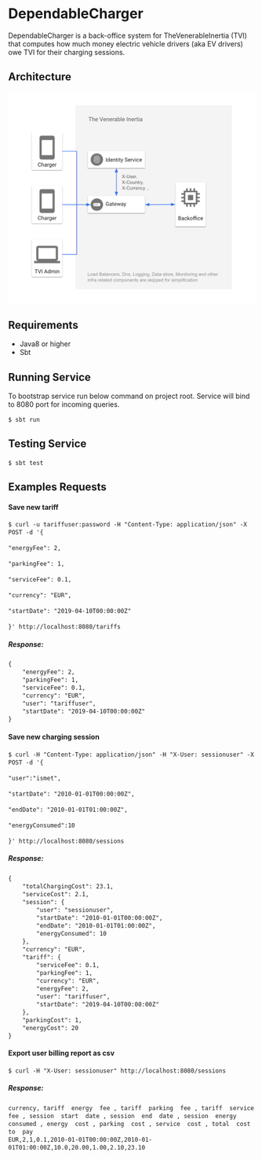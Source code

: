 # DependableCharger

DependableCharger is a back-office system for TheVenerableInertia (TVI) that computes how much money electric vehicle drivers (aka EV drivers) owe TVI for their charging sessions.

## Architecture

![Architecture Diagram](./architecture.png)

## Requirements

- Java8 or higher
- Sbt

## Running Service

To bootstrap service run below command on project root. Service will bind to 8080 port for incoming queries.

 ```
$ sbt run
```

## Testing Service

```
$ sbt test
``` 

## Examples Requests

#### Save new tariff

```
$ curl -u tariffuser:password -H "Content-Type: application/json" -X POST -d '{
                                                                                 "energyFee": 2,
                                                                                 "parkingFee": 1,
                                                                                 "serviceFee": 0.1,
                                                                                 "currency": "EUR",
                                                                                 "startDate": "2019-04-10T00:00:00Z"
                                                                               }' http://localhost:8080/tariffs

```

##### Response:
```
{
    "energyFee": 2,
    "parkingFee": 1,
    "serviceFee": 0.1,
    "currency": "EUR",
    "user": "tariffuser",
    "startDate": "2019-04-10T00:00:00Z"
}
```

#### Save new charging session

```
$ curl -H "Content-Type: application/json" -H "X-User: sessionuser" -X POST -d '{
                                                                                  "user":"ismet",
                                                                                  "startDate": "2010-01-01T00:00:00Z",
                                                                                  "endDate": "2010-01-01T01:00:00Z",
                                                                                  "energyConsumed":10
                                                                                }' http://localhost:8080/sessions
   ```

##### Response:

```
{
    "totalChargingCost": 23.1,
    "serviceCost": 2.1,
    "session": {
        "user": "sessionuser",
        "startDate": "2010-01-01T00:00:00Z",
        "endDate": "2010-01-01T01:00:00Z",
        "energyConsumed": 10
    },
    "currency": "EUR",
    "tariff": {
        "serviceFee": 0.1,
        "parkingFee": 1,
        "currency": "EUR",
        "energyFee": 2,
        "user": "tariffuser",
        "startDate": "2019-04-10T00:00:00Z"
    },
    "parkingCost": 1,
    "energyCost": 20
}
```

#### Export user billing report as csv

```
$ curl -H "X-User: sessionuser" http://localhost:8080/sessions
```

##### Response:

```
currency, tariff  energy  fee , tariff  parking  fee , tariff  service  fee , session  start  date , session  end  date , session  energy  consumed , energy  cost , parking  cost , service  cost , total  cost  to  pay 
EUR,2,1,0.1,2010-01-01T00:00:00Z,2010-01-01T01:00:00Z,10.0,20.00,1.00,2.10,23.10
```


